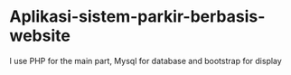 # Aplikasi-sistem-parkir-berbasis-website
I use PHP for the main part, Mysql for database and bootstrap for display
